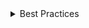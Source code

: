 <details>
<summary>
 Best Practices
</summary>

### Do

- Put `current` attribute to the last item.
- Use `aria-current="page"` to indicate which page is currently displayed.
- Use descriptive `aria-label` for BreadcrumbLink which contains only icon.

</details>
